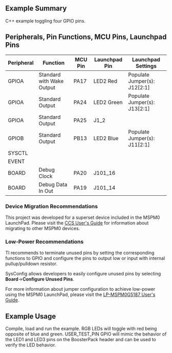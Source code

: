 ## Example Summary

C++ example toggling four GPIO pins.

## Peripherals, Pin Functions, MCU Pins, Launchpad Pins
| Peripheral | Function | MCU Pin | Launchpad Pin | Launchpad Settings |
| --- | --- | --- | --- | --- |
| GPIOA | Standard with Wake Output | PA17 | LED2 Red | Populate Jumper(s): J12[2:1] |
| GPIOA | Standard Output | PA24 | LED2 Green | Populate Jumper(s): J13[2:1] |
| GPIOA | Standard Output | PA25 | J1_2 |  |
| GPIOB | Standard Output | PB13 | LED2 Blue | Populate Jumper(s): J11[2:1] |
| SYSCTL |  |  |  |  |
| EVENT |  |  |  |  |
| BOARD | Debug Clock | PA20 | J101_16 |  |
| BOARD | Debug Data In Out | PA19 | J101_14 |  |

### Device Migration Recommendations
This project was developed for a superset device included in the MSPM0 LaunchPad. Please
visit the [CCS User's Guide](https://software-dl.ti.com/msp430/esd/MSPM0-SDK/latest/docs/english/tools/ccs_ide_guide/doc_guide/doc_guide-srcs/ccs_ide_guide.html#sysconfig-project-migration)
for information about migrating to other MSPM0 devices.

### Low-Power Recommendations
TI recommends to terminate unused pins by setting the corresponding functions to
GPIO and configure the pins to output low or input with internal
pullup/pulldown resistor.

SysConfig allows developers to easily configure unused pins by selecting **Board**→**Configure Unused Pins**.

For more information about jumper configuration to achieve low-power using the
MSPM0 LaunchPad, please visit the [LP-MSPM0G5187 User's Guide](https://www.ti.com/lit/slau967).

## Example Usage
Compile, load and run the example.
RGB LEDs will toggle with red being opposite of blue and green. USER_TEST_PIN
GPIO will mimic the behavior of the LED1 and LED3 pins on the BoosterPack
header and can be used to verify the LED behavior.
